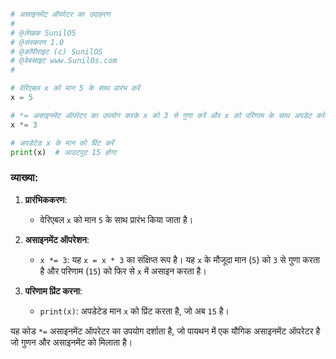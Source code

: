 
```python
# असाइनमेंट ऑपरेटर का उदाहरण
# 
# @लेखक SunilOS  
# @संस्करण 1.0
# @कॉपीराइट (c) SunilOS  
# @वेबसाइट www.SunilOs.com
#

# वेरिएबल x को मान 5 के साथ प्रारंभ करें
x = 5

# *= असाइनमेंट ऑपरेटर का उपयोग करके x को 3 से गुणा करें और x को परिणाम के साथ अपडेट करें
x *= 3

# अपडेटेड x के मान को प्रिंट करें
print(x)  # आउटपुट 15 होगा
```

### व्याख्या:

1. **प्रारंभिककरण**:
   - वेरिएबल `x` को मान `5` के साथ प्रारंभ किया जाता है।

2. **असाइनमेंट ऑपरेशन**:
   - `x *= 3`: यह `x = x * 3` का संक्षिप्त रूप है। यह `x` के मौजूदा मान (`5`) को `3` से गुणा करता है और परिणाम (`15`) को फिर से `x` में असाइन करता है।

3. **परिणाम प्रिंट करना**:
   - `print(x)`: अपडेटेड मान `x` को प्रिंट करता है, जो अब `15` है।

यह कोड `*=` असाइनमेंट ऑपरेटर का उपयोग दर्शाता है, जो पायथन में एक यौगिक असाइनमेंट ऑपरेटर है जो गुणन और असाइनमेंट को मिलाता है।

